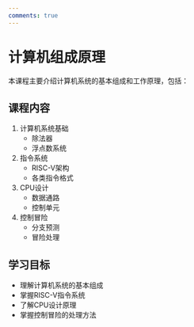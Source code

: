 ```yaml
---
comments: true
---
```


# 计算机组成原理

本课程主要介绍计算机系统的基本组成和工作原理，包括：

## 课程内容
1. 计算机系统基础
   - 除法器
   - 浮点数系统
2. 指令系统
   - RISC-V架构
   - 各类指令格式
3. CPU设计
   - 数据通路
   - 控制单元
4. 控制冒险
   - 分支预测
   - 冒险处理

## 学习目标
- 理解计算机系统的基本组成
- 掌握RISC-V指令系统
- 了解CPU设计原理
- 掌握控制冒险的处理方法 